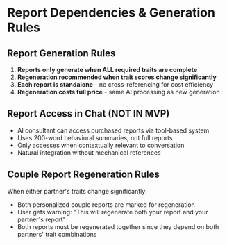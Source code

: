 # Report Dependencies & Generation Rules

## Report Generation Rules

1. **Reports only generate when ALL required traits are complete**
2. **Regeneration recommended when trait scores change significantly**
3. **Each report is standalone** - no cross-referencing for cost efficiency
4. **Regeneration costs full price** - same AI processing as new generation

## Report Access in Chat (NOT IN MVP)

- AI consultant can access purchased reports via tool-based system
- Uses 200-word behavioral summaries, not full reports
- Only accesses when contextually relevant to conversation
- Natural integration without mechanical references

## Couple Report Regeneration Rules

When either partner's traits change significantly:

- Both personalized couple reports are marked for regeneration
- User gets warning: "This will regenerate both your report and your partner's report"
- Both reports must be regenerated together since they depend on both partners' trait combinations

